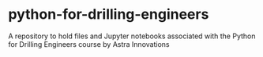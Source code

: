 # python-for-drilling-engineers
A repository to hold files and Jupyter notebooks associated with the Python for Drilling Engineers course by Astra Innovations
